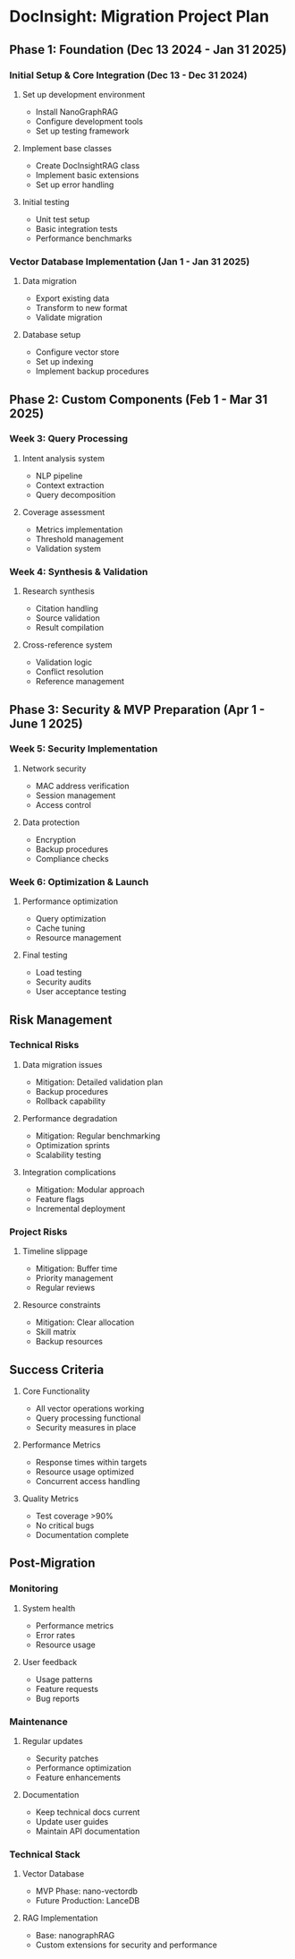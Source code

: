 # DocInsight: Migration Project Plan

## Phase 1: Foundation (Dec 13 2024 - Jan 31 2025)

### Initial Setup & Core Integration (Dec 13 - Dec 31 2024)
1. Set up development environment
   - Install NanoGraphRAG
   - Configure development tools
   - Set up testing framework

2. Implement base classes
   - Create DocInsightRAG class
   - Implement basic extensions
   - Set up error handling

3. Initial testing
   - Unit test setup
   - Basic integration tests
   - Performance benchmarks

### Vector Database Implementation (Jan 1 - Jan 31 2025)
1. Data migration
   - Export existing data
   - Transform to new format
   - Validate migration

2. Database setup
   - Configure vector store
   - Set up indexing
   - Implement backup procedures

## Phase 2: Custom Components (Feb 1 - Mar 31 2025)

### Week 3: Query Processing
1. Intent analysis system
   - NLP pipeline
   - Context extraction
   - Query decomposition

2. Coverage assessment
   - Metrics implementation
   - Threshold management
   - Validation system

### Week 4: Synthesis & Validation
1. Research synthesis
   - Citation handling
   - Source validation
   - Result compilation

2. Cross-reference system
   - Validation logic
   - Conflict resolution
   - Reference management

## Phase 3: Security & MVP Preparation (Apr 1 - June 1 2025)

### Week 5: Security Implementation
1. Network security
   - MAC address verification
   - Session management
   - Access control

2. Data protection
   - Encryption
   - Backup procedures
   - Compliance checks

### Week 6: Optimization & Launch
1. Performance optimization
   - Query optimization
   - Cache tuning
   - Resource management

2. Final testing
   - Load testing
   - Security audits
   - User acceptance testing

## Risk Management

### Technical Risks
1. Data migration issues
   - Mitigation: Detailed validation plan
   - Backup procedures
   - Rollback capability

2. Performance degradation
   - Mitigation: Regular benchmarking
   - Optimization sprints
   - Scalability testing

3. Integration complications
   - Mitigation: Modular approach
   - Feature flags
   - Incremental deployment

### Project Risks
1. Timeline slippage
   - Mitigation: Buffer time
   - Priority management
   - Regular reviews

2. Resource constraints
   - Mitigation: Clear allocation
   - Skill matrix
   - Backup resources

## Success Criteria
1. Core Functionality
   - All vector operations working
   - Query processing functional
   - Security measures in place

2. Performance Metrics
   - Response times within targets
   - Resource usage optimized
   - Concurrent access handling

3. Quality Metrics
   - Test coverage >90%
   - No critical bugs
   - Documentation complete

## Post-Migration

### Monitoring
1. System health
   - Performance metrics
   - Error rates
   - Resource usage

2. User feedback
   - Usage patterns
   - Feature requests
   - Bug reports

### Maintenance
1. Regular updates
   - Security patches
   - Performance optimization
   - Feature enhancements

2. Documentation
   - Keep technical docs current
   - Update user guides
   - Maintain API documentation
### Technical Stack
1. Vector Database
   - MVP Phase: nano-vectordb
   - Future Production: LanceDB
   
2. RAG Implementation
   - Base: nanographRAG
   - Custom extensions for security and performance
